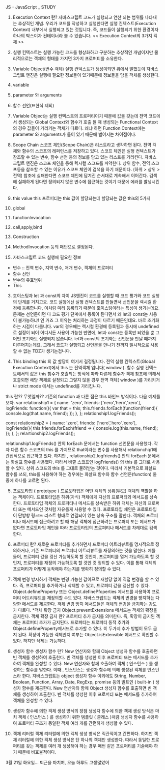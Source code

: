 JS - JavaScript \_ STUDY

1. Execution Context 란?
   자바스크립트 코드가 실행되고 연산 되는 범위를 나타내는 추상적인 개념.
   우리가 코드를 작성하고 실행한다면 실행 컨텍스트(Execution Context) 내부에서
   실행되고 있는 것입니다. 즉, 코드들이 실행되기 위한 환경이자 하나의 박스이자
   컨테이너라 볼 수 있습니다.
   << Execution Context의 3가지 객체 >>
1. 실행 컨텍스트는 실행 가능한 코드를 형상화하고 구분하는 추상적인 개념이지만 물리적으로는 객체의 형태를 가지면 3가지 프로퍼티를 소유한다.

1. Variable Object(변수 객체) 실행 컨텍스트가 생성이되면 위에서 말했듯이 자바스크립트 엔진은 실행에 필요한 정보들이 있기때문에 정보들을 담을 객체를 생성한다.
1. variable
1. parameter 와 arguments
1. 함수 선언(표현식 제외)
1. Variable Object는 실행 컨텍스트의 프로퍼티이기 때문에 값을 갖는데 전역 코드에서 생성되는 Global Context와 함수가 호출 될 때 생성되는 Functional Context의 경우 값들이 가리키는 객체가 다르다. 왜냐 하면 Function Context에는 parameter 와 arguments가 들어 있기 때문에 벌어지는 차이점이다.

1. Scope Chain 스코프 체인(Scope Chain)은 리스트라고 생각하면 된다. 전역 객체와 함수의 스코프의 레퍼런스를 저장하고 있다. 스코프 체인은 실행 컨텍스트가 참조할 수 있는 변수, 함수 선언 등의 정보를 담고 있는 리스트를 가리킨다. 자바스크립트 엔진은 스코프 체인을 통해 렉시컬 스코프를 파악한다. 상위 함수, 전역 스코프등을 참조할 수 있는 이유가 스코프 체인이 검색을 하기 때문이다. (하위 > 상위 > 전역) 참조에 실패한다면 스코프 체인에 담겨진 순서대로 계속해서 이어간다. 검색에 실패하게 된다면 정의되지 않은 변수에 접근하는 것이기 때문에 에러를 발생시킨다.
1. this value this 프로퍼티는 this 값이 할당되는데 할당되는 값은 this의 5가지
1. global
1. functionInvocation
1. call,apply,bind
1. Construction
1. MethodInvocation
   등의 패턴으로 결정된다.

1. 자바스크립트 코드 실행에 필요한 정보

- 변수 :: 전역 변수, 지역 변수, 매개 변수, 객체의 프로퍼티
- 함수 선언
- 변수의 유효범위
- This

3. 호이스팅과 let 과 const의 차이
   JS엔진이 코드를 실행할 때 코드 평가와 코드 실행의 단계를 거치고요. 코드 실행에선 실행 컨텍스트를 만들면서 선언문을 렉시컬 환경에 등록합니다. 이처럼 미리 등록되기 때문에 호이스팅이라는 특성이 생기는데요.
   문제는 선언문이면 다 코드 평가 단계에서 등록이 된다면서 왜 let과 const는 사용이 불가능하냐! 인 거죠
   그 이유는 처리하는 과정이 다르기 때문인데요. 바로 초기화하는 시점이 다릅니다. var의 경우에는 렉시컬 환경에 등록됨과 동시에 undefined로 설정이 되어 어디서든 사용이 가능한 반면에, let과 const는 등록만 되었을 뿐 그 어떤 초기화도 실행되지 않습니다.
   let과 const의 초기화는 선언문을 만날 때까지 미루어지는데요. 그래서 코드가 실행되고 선언문을 만나기 전까지 일시적으로 사용할 수 없는 TDZ가 생기는겁니다.

4. This binding
   this 의 값 할당이 여기서 결정됩니다. 전역 실행 컨텍스트(Global Execution Context)에서 this 는 전역객체 입니다( window ).
   함수 실행 컨텍스트에서의 값은 this 함수가 호출되는 방식에 따라 다른데 함수가 객체 참조에 의해서 호출되면 해당 객체로 설정되고 그렇지 않을 경우 전역 객체( window )를 가리키거나 strict mode 에서는 undefined를 가리킵니다.

this 란?? 무엇일까??
기존의 function 과 다른 점은 this 바인드 방식이다. 다음 예제를 보자.
var relationship1 = {
name: 'zero',
friends: ['nero','hero','xero'],
logFriends: function(){
var that = this;
this.friends.forEach(function(friend){
console.log(that.name, friend);
});
},
};
relationship1.logFriends();

const relationship2 = {
name: 'zero',
friends: ['nero','hero','xero'],
logFriends(){
this.friends.forEach(friend => {
console.log(this.name, friend);
});
},
};
relartionship2.logFriends();

relationship1.logFriends() 안의 forEach 문에서는 function 선언문을 사용했다. 각자 다른 함수 스코프의 this 를 가지므로 that이라는 변수를 사용해서 relationchip1에 간접적으로 접근하고 있다.
하지만 , relationship2.logfriends() 안의 forEach 문에서는 화살표 함수를 사용했다. 따라서 바깥 스코프인 logFriends() 의 this 를 그대로 사용할 수 있다. 상위 스코프의 this 를 그대로 물려받는 것이다.
따라서 기본적으로 화살표 함수를 쓰되, this를 사용해야 하는 경우에는 화살표 함수와 함수 선언문(function) 둘중에 하나를 고르면 된다.

5. 프로토타입 ( prototype )
   프로토타입은 어떤 객체의 상위(부모) 객체의 역할을 하는 객체이다.
   프로토타입은 하위(자식) 객체에게 자신의 프로퍼티와 메서드를 상속한다.
   프로토타입 객체의 프로퍼티나 메서드를 상속받은 하위 객체는 자신의 프로퍼티
   또는 메서드인 것처럼 자유롭게 사용할 수 있다.
   프로토타입 체인은 프로토타입이 단방향 링크드 리스트 형태로 연결되어 있는 상속 구조를 말한다.
   객체의 프로퍼티나 메서드에 접근하려고 할 때 해당 객체에 접근하려는 프로퍼티 또는 메서드가 없다면 프로토타입 체인을 따라 프로토타입의 프로퍼티나 메서드를 차례대로 검색한다.

6. 프로퍼티 란?
   새로운 프로퍼티를 추가하면서 프로퍼티 어트리뷰트를 명시적으로 정의하거나, 기존 프로퍼티의 프로퍼티 어트리뷰트를 재정의하는 것을 말한다.
   예를 들어, 프로퍼티 값을 갱신 가능하도록 할 것인지,
   프로퍼티를 열거 가능하도록 할 것인지, 프로퍼티를 재정의 가능하도록 할 것인 것 정의할 수 있다.
   이를 통해 객체의 프로퍼티가 어떻게 동작해야 하는지를 명확히 정의할 수 있다.

7. 객체 변경 방지하기
   객체는 변경 가능한 값이므로 재할당 없이 직접 변경을 할 수 있다.
   즉, 프로퍼티를 추가하거나 삭제할 수 있고, 프로퍼티 값을 갱신할 수 있다.
   Object.defineProperty 또는 Object.definePfoperties 메서드를 사용하여 프로퍼티 어트리뷰트를 재정의할 수도 있다.
   자바스크립트는 객체의 변경을 방지하는 다양한 메서드를 제공한다.
   객체 변경 방지 메서드들은 객체의 변경을 금지하는 강도가 다르다. \*객체 확장 금지
   Object.preventExtensions 메서드는 객체의 확장을 금지한다.
   객체 확장 금지 란? 프로퍼티 추가 금지를 의미한다.
   즉, 확장이 금지된 객체는 프로퍼티 추가가 금지된다.
   프로퍼티는 프로퍼티 동적 추가와 Object.defineProperty메서드로 추가할 수 있다.
   이 두가지 추가 방법이 모두 금지 된다.
   확장이 가능한 객체인지 여부는 Object.isExtensible 메서드로 확인할 수 있다.
   하지만 삭제는 가능하다.

8. 생성자 함수
   생성자 함수 란?
   New 연산자와 함께 Object 생성자 함수를 호출하면 빈 객체를 생성하여 호출한다. 빈 객체를 생성한 이후 프로퍼티 또는 메서드를 추가하여 객체를 완성할 수 있다.
   New 연산자와 함께 호출하여 객체 ( 인스턴스 ) 를 생성하는 함수를 말한다.
   이때 , 인스턴스는 생성자 함수에 의해 생성된 객체를 인스턴스라 한다.
   자바스크립트는 object 생성자 함수 이외에도
   String, Number, Boolean, Function, Array, Date, RegExp, promise 등의
   빌트인 ( built-in ) 생성자 함수를 제공한다.
   New 연산자와 함께 Object 생성자 함수를 호출하면 빈 객체를 생성하여 호출한다. 빈 객체를 생성한 이후 프로퍼티 또는 메서드를 추가하여 객체를 완성할 수 있다.

9. 생성자 함수에 의한 객체 생성 방식의 장점
   생성자 함수에 의한 객체 생성 방식은 마치 객체 ( 인스턴스 ) 를 생성하기 위한 템플릿 ( 클래스 )처럼 생성자 함수를 사용하여 프로퍼티 구조가 동일한 객체 여러 개를 간편하게 생성할 수 있다.

10. 객체 리터럴
    객체 리터럴에 의한 객체 생성 방식은 직관적이고 간편하다.
    하지만 객체 리터럴에 의한 객체 생성 방식은 단 하나의 객체만 생성한다.
    따라서 동일한 프로퍼티를 갖는 객체를 여러 개 생성해야 하는 경우
    매번 같은 프로퍼티를 기술해야 하기 때문에 비효율적이다.

3월 21일 화요일... 퇴근을 마치며, 오늘 하루도 고생많았어
